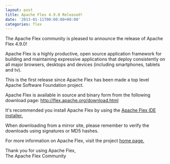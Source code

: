 ```yaml
---
layout: post
title: Apache Flex 4.9.0 Released!
date: '2013-01-11T00:00:00+00:00'
categories: flex
---
```

The Apache Flex community is pleased to announce the release of Apache Flex
4.9.0!

<p>Apache Flex is a highly productive, open source application framework for
building and maintaining expressive applications that deploy consistently on all
major browsers, desktops and devices (including smartphones, tablets and tv).</p>

<p>This is the first release since Apache Flex has been made a top level Apache
Software Foundation project.</p>

<p>Apache Flex is available in source and binary form from the following download
page: <a href="http://flex.apache.org/download.html">http://flex.apache.org/download.html</a></p>

<p>It's recommended you install Apache Flex by using the <a href="http://flex.apache.org/installer.html">Apache Flex IDE installer.</a></p> 

<p>When downloading from a mirror site, please remember to verify the downloads
using signatures or MD5 hashes.</p>

<p>For more information on Apache Flex, visit the project <a href="http://flex.apache.org">home page.</a></p>

<p>Thank you for using Apache Flex,<br />
The Apache Flex Community</p>
